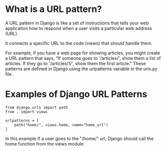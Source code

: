 # What is a URL pattern?

A URL pattern in Django is like a set of instructions that tells your web application how to respond when a user visits a particular web address (URL).

It connects a specific URL to the code (views) that should handle them.


<p>
For example, if you have a web page for showing articles, you might create a URL pattern that says, "If someone goes to '/articles/', show them a list of articles. If they go to '/articles/1/', show them the first article." These patterns are defined in Django using the urlpatterns variable in the urls.py file.
</p>

# Examples of Django URL Patterns

```
from django.urls import path
from . import views

urlpatterns = [
    path("home/", views.home, name="home_url")
]
```

In this example if a user goes to the "/home/" url, Django should call the home function from the views module.